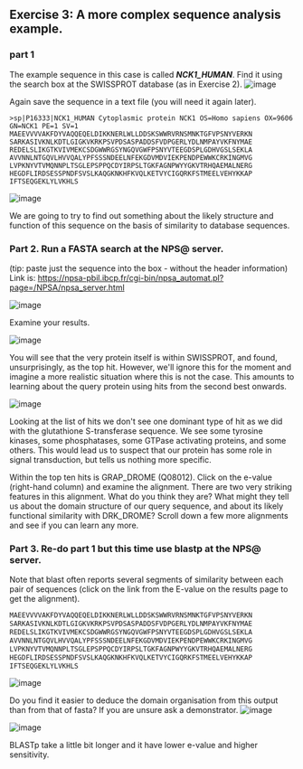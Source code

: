 ## Exercise 3: A more complex sequence analysis example.
### part 1
The example sequence in this case is called ***NCK1_HUMAN***. 
Find it using the search box at the SWISSPROT database (as in Exercise 2). 
![image](https://github.com/xingyc520bio/bioinformatics/assets/49332831/ea356b65-0427-4c70-8de2-15476b3516a6)

Again save the sequence in a text file (you will need it again later).           

```fasta
>sp|P16333|NCK1_HUMAN Cytoplasmic protein NCK1 OS=Homo sapiens OX=9606 GN=NCK1 PE=1 SV=1
MAEEVVVVAKFDYVAQQEQELDIKKNERLWLLDDSKSWWRVRNSMNKTGFVPSNYVERKN
SARKASIVKNLKDTLGIGKVKRKPSVPDSASPADDSFVDPGERLYDLNMPAYVKFNYMAE
REDELSLIKGTKVIVMEKCSDGWWRGSYNGQVGWFPSNYVTEEGDSPLGDHVGSLSEKLA
AVVNNLNTGQVLHVVQALYPFSSSNDEELNFEKGDVMDVIEKPENDPEWWKCRKINGMVG
LVPKNYVTVMQNNPLTSGLEPSPPQCDYIRPSLTGKFAGNPWYYGKVTRHQAEMALNERG
HEGDFLIRDSESSPNDFSVSLKAQGKNKHFKVQLKETVYCIGQRKFSTMEELVEHYKKAP
IFTSEQGEKLYLVKHLS
```

![image](https://github.com/xingyc520bio/bioinformatics/assets/49332831/d71a07fd-9bac-4296-9921-df607f97330d)


We are going to try to find out something about the likely structure and function of this sequence on the basis of similarity to database sequences.

### Part 2. Run a FASTA search at the NPS@ server. 

(tip: paste just the sequence into the box - without the header information)
Link is: https://npsa-pbil.ibcp.fr/cgi-bin/npsa_automat.pl?page=/NPSA/npsa_server.html   

![image](https://github.com/xingyc520bio/bioinformatics/assets/49332831/51a0e74a-8335-4970-a695-031774204e10)

Examine your results. 

![image](https://github.com/xingyc520bio/bioinformatics/assets/49332831/44efb6ab-811e-46f5-a9e5-67c41141f0bf)

You will see that the very protein itself is within SWISSPROT, and found, unsurprisingly, as the top hit. However, we'll ignore this for the moment and imagine a more realistic situation where this is not the case. 
This amounts to learning about the query protein using hits from the second best onwards.

![image](https://github.com/xingyc520bio/bioinformatics/assets/49332831/94aa4306-c30f-440c-9e8f-1688638d3353)

Looking at the list of hits we don't see one dominant type of hit as we did with the glutathione S-transferase sequence. 
We see some tyrosine kinases, some phosphatases, some GTPase activating proteins, and some others. 
This would lead us to suspect that our protein has some role in signal transduction, but tells us nothing more specific.

Within the top ten hits is GRAP_DROME (Q08012). 
Click on the e-value (right-hand column) and examine the alignment. 
There are two very striking features in this alignment. 
What do you think they are? 
What might they tell us about the domain structure of our query sequence, and about its likely functional similarity with DRK_DROME? 
Scroll down a few more alignments and see if you can learn any more.

### Part 3. Re-do part 1 but this time use blastp at the NPS@ server.

Note that blast often reports several segments of similarity between each pair of sequences 
(click on the link from the E-value on the results page to get the alignment). 

```python
MAEEVVVVAKFDYVAQQEQELDIKKNERLWLLDDSKSWWRVRNSMNKTGFVPSNYVERKN
SARKASIVKNLKDTLGIGKVKRKPSVPDSASPADDSFVDPGERLYDLNMPAYVKFNYMAE
REDELSLIKGTKVIVMEKCSDGWWRGSYNGQVGWFPSNYVTEEGDSPLGDHVGSLSEKLA
AVVNNLNTGQVLHVVQALYPFSSSNDEELNFEKGDVMDVIEKPENDPEWWKCRKINGMVG
LVPKNYVTVMQNNPLTSGLEPSPPQCDYIRPSLTGKFAGNPWYYGKVTRHQAEMALNERG
HEGDFLIRDSESSPNDFSVSLKAQGKNKHFKVQLKETVYCIGQRKFSTMEELVEHYKKAP
IFTSEQGEKLYLVKHLS
```
![image](https://github.com/xingyc520bio/bioinformatics/assets/49332831/151ab526-d0f8-4b28-8a88-87a7a96208e9)

Do you find it easier to deduce the domain organisation from this output than from that of fasta? 
If you are unsure ask a demonstrator.
![image](https://github.com/xingyc520bio/bioinformatics/assets/49332831/2debc66e-ed5e-4d81-9027-a8fb23c7c0b0)

![image](https://github.com/xingyc520bio/bioinformatics/assets/49332831/5d6bfbbd-6608-4eb5-8d0f-a40dff18e069)

BLASTp take a little bit longer and it have lower e-value and higher sensitivity.


